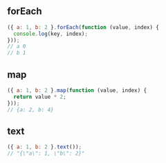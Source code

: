 ## forEach

```js
({ a: 1, b: 2 }.forEach(function (value, index) {
  console.log(key, index);
}));
// a 0
// b 1
```

## map

```js
({ a: 1, b: 2 }.map(function (value, index) {
  return value * 2;
}));
// {a: 2, b: 4}
```

## text

```js
({ a: 1, b: 2 }.text());
// "{\"a\": 1, \"b\": 2}"
```
